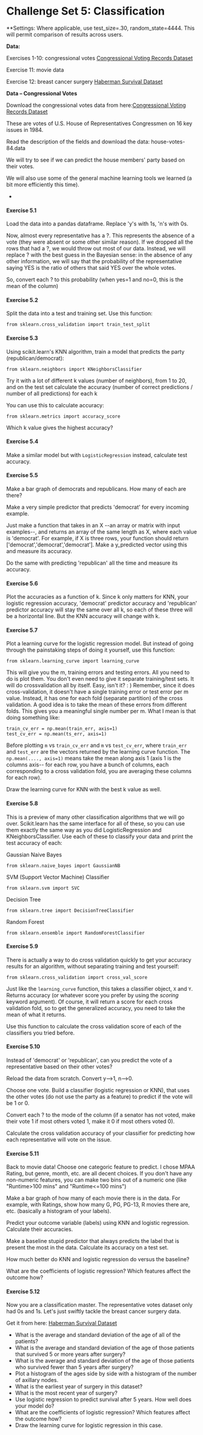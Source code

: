 # Challenge Set 5:  Classification

**Settings:  Where applicable, use test_size=.30, random_state=4444.  This will permit comparison of results across users.

**Data:**

Exercises 1-10:  congressional votes [Congressional Voting Records Dataset](https://archive.ics.uci.edu/ml/datasets/Congressional+Voting+Records)

Exercise 11:     movie data

Exercise 12:     breast cancer surgery [Haberman Survival Dataset](https://archive.ics.uci.edu/ml/datasets/Haberman%27s+Survival)


**Data – Congressional Votes**

Download the congressional votes data from here:[Congressional Voting Records Dataset](https://archive.ics.uci.edu/ml/datasets/Congressional+Voting+Records)

These are votes of U.S. House of Representatives Congressmen on 16 key issues in 1984.

Read the description of the fields and download the data: house-votes-84.data

We will try to see if we can predict the house members' party based on their votes.

We will also use some of the general machine learning tools we learned (a bit more efficiently this time).

-

#### Exercise 5.1


Load the data into a pandas dataframe. Replace 'y's with 1s, 'n's with 0s.

Now, almost every representative has a ?. This represents the absence of a vote (they were absent or some other similar reason). If we dropped all the rows that had a ?, we would throw out most of our data. Instead, we will replace ? with the best guess in the Bayesian sense: in the absence of any other information, we will say that the probability of the representative saying YES is the ratio of others that said YES over the whole votes.

So, convert each ? to this probability (when yes=1 and no=0, this is the mean of the column)


#### Exercise 5.2


Split the data into a test and training set. Use this function:

```
from sklearn.cross_validation import train_test_split
```


#### Exercise 5.3


Using scikit.learn's KNN algorithm, train a model that predicts the party (republican/democrat):

```
from sklearn.neighbors import KNeighborsClassifier
```

Try it with a lot of different k values (number of neighbors), from 1 to 20, and on the test set calculate the accuracy (number of correct predictions / number of all predictions) for each k

You can use this to calculate accuracy:

```
from sklearn.metrics import accuracy_score
```

Which k value gives the highest accuracy?


#### Exercise 5.4

Make a similar model but with `LogisticRegression` instead, calculate test accuracy.


#### Exercise 5.5

Make a bar graph of democrats and republicans. How many of each are there?

Make a very simple predictor that predicts 'democrat' for every incoming example.

Just make a function that takes in an X --an array or matrix with input examples--, and returns an array of the same length as X, where each value is 'democrat'. For example, if X is three rows, your function should return ['democrat','democrat','democrat']. Make a y_predicted vector using this and measure its accuracy.

Do the same with predicting 'republican' all the time and measure its accuracy.


#### Exercise 5.6

Plot the accuracies as a function of k. Since k only matters for KNN, your logistic regression accuracy, 'democrat' predictor accuracy and 'republican' predictor accuracy will stay the same over all k, so each of these three will be a horizontal line. But the KNN accuracy will change with k.


#### Exercise 5.7

Plot a learning curve for the logistic regression model. But instead of going through the painstaking steps of doing it yourself, use this function:

```
from sklearn.learning_curve import learning_curve
```

This will give you the m, training errors and testing errors. All you need to do is plot them. You don't even need to give it separate training/test sets. It will do crossvalidation all by itself. Easy, isn't it? : )
Remember, since it does cross-validation, it doesn't have a single training error or test error per m value. Instead, it has one for each fold (separate partition) of the cross validation. A good idea is to take the mean of these errors from different folds. This gives you a meaningful single number per m. What I mean is that doing something like:

```
train_cv_err = np.mean(train_err, axis=1)
test_cv_err = np.mean(ts_err, axis=1)
```

Before plotting `m` vs `train_cv_err` and `m` vs `test_cv_err`, where `train_err` and `test_err` are the vectors returned by the learning curve function. The `np.mean(...., axis=1)` means take the mean along axis 1 (axis 1 is the columns axis-- for each row, you have a bunch of columns, each corresponding to a cross validation fold, you are averaging these columns for each row).

Draw the learning curve for KNN with the best k value as well.


#### Exercise 5.8

This is a preview of many other classification algorithms that we will go over. Scikit.learn has the same interface for all of these, so you can use them exactly the same way as you did LogisticRegression and KNeighborsClassifier. Use each of these to classify your data and print the test accuracy of each:

Gaussian Naive Bayes

```
from sklearn.naive_bayes import GaussianNB
```

SVM (Support Vector Machine) Classifier

```
from sklearn.svm import SVC
```

Decision Tree

```
from sklearn.tree import DecisionTreeClassifier
```

Random Forest

```
from sklearn.ensemble import RandomForestClassifier
```


#### Exercise 5.9

There is actually a way to do cross validation quickly to get your accuracy results for an algorithm, without separating training and test yourself:

```
from sklearn.cross_validation import cross_val_score
```

Just like the `learning_curve` function, this takes a classifier object, `X` and `Y`. Returns accuracy (or whatever score you prefer by using the _scoring_ keyword argument). Of course, it will return a score for each cross validation fold, so to get the generalized accuracy, you need to take the mean of what it returns.

Use this function to calculate the cross validation score of each of the classifiers you tried before.


#### Exercise 5.10

Instead of 'democrat' or 'republican', can you predict the vote of a representative based on their other votes?

Reload the data from scratch. Convert y-->1, n-->0.

Choose one vote. Build a classifier (logistic regression or KNN), that uses the other votes (do not use the party as a feature) to predict if the vote will be 1 or 0.

Convert each ? to the mode of the column (if a senator has not voted, make their vote 1 if most others voted 1, make it 0 if most others voted 0).

Calculate the cross validation accuracy of your classifier for predicting how each representative will vote on the issue.


#### Exercise 5.11

Back to movie data! Choose one categoric feature to predict. I chose MPAA Rating, but genre, month, etc. are all decent choices. If you don't have any non-numeric features, you can make two bins out of a numeric one (like "Runtime>100 mins" and "Runtime<=100 mins")

Make a bar graph of how many of each movie there is in the data. For example, with Ratings, show how many G, PG, PG-13, R movies there are, etc. (basically a histogram of your labels).

Predict your outcome variable (labels) using KNN and logistic regression. Calculate their accuracies.

Make a baseline stupid predictor that always predicts the label that is present the most in the data. Calculate its accuracy on a test set.

How much better do KNN and logistic regression do versus the baseline?

What are the coefficients of logistic regression? Which features affect the outcome how?


#### Exercise 5.12

Now you are a classification master. The representative votes dataset only had 0s and 1s. Let's just swiftly tackle the breast cancer surgery data.

Get it from here: [Haberman Survival Dataset](https://archive.ics.uci.edu/ml/datasets/Haberman%27s+Survival)

 * What is the average and standard deviation of the age of all of the patients?
 * What is the average and standard deviation of the age of those patients that survived 5 or more years after surgery?
 * What is the average and standard deviation of the age of those patients who survived fewer than 5 years after surgery?
 * Plot a histogram of the ages side by side with a histogram of the number of axillary nodes.
 * What is the earliest year of surgery in this dataset?
 * What is the most recent year of surgery?
 * Use logistic regression to predict survival after 5 years. How well does your model do?
 * What are the coefficients of logistic regression? Which features affect the outcome how?
 * Draw the learning curve for logistic regression in this case.
